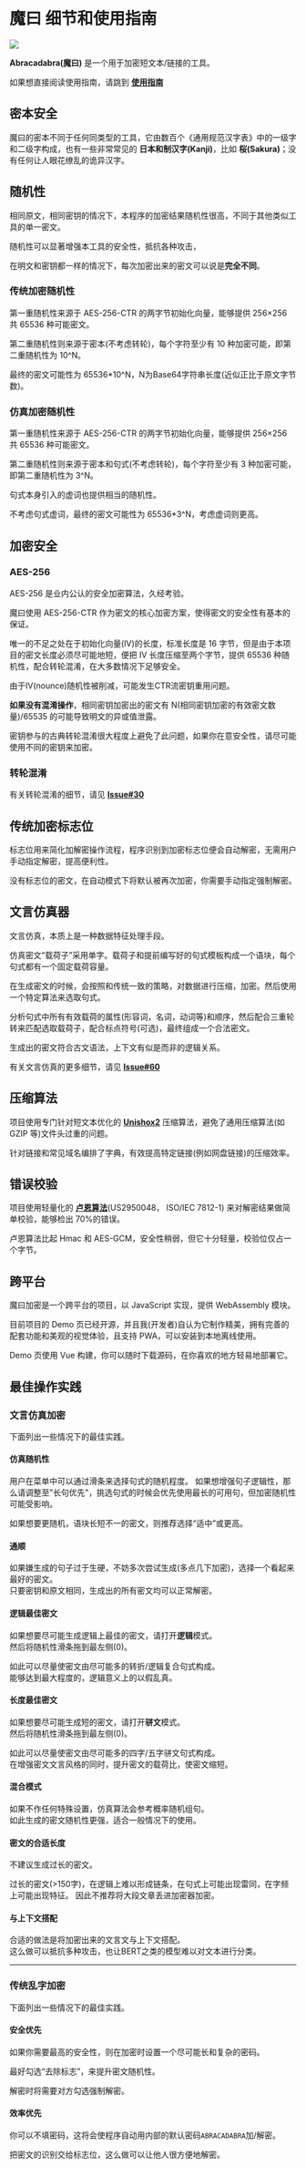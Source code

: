 # 魔曰 细节和使用指南

[<img src="https://img.shields.io/badge/license-AIPL%201.1-yellow"/>](LICENSE.md)

**Abracadabra(魔曰)** 是一个用于加密短文本/链接的工具。

如果想直接阅读使用指南，请跳到 [**使用指南**](#最佳操作实践)

## 密本安全

魔曰的密本不同于任何同类型的工具，它由数百个《通用规范汉字表》中的一级字和二级字构成，也有一些非常常见的 **日本和制汉字(Kanji)**，比如 **桜(Sakura)**；没有任何让人眼花缭乱的诡异汉字。

## 随机性

相同原文，相同密钥的情况下，本程序的加密结果随机性很高，不同于其他类似工具的单一密文。

随机性可以显著增强本工具的安全性，抵抗各种攻击，

在明文和密钥都一样的情况下，每次加密出来的密文可以说是**完全不同**。

### 传统加密随机性

第一重随机性来源于 AES-256-CTR 的两字节初始化向量，能够提供 256×256 共 65536 种可能密文。

第二重随机性则来源于密本(不考虑转轮)，每个字符至少有 10 种加密可能，即第二重随机性为 10^N。

最终的密文可能性为 65536*10^N，N为Base64字符串长度(近似正比于原文字节数)。

### 仿真加密随机性

第一重随机性来源于 AES-256-CTR 的两字节初始化向量，能够提供 256×256 共 65536 种可能密文。

第二重随机性则来源于密本和句式(不考虑转轮)，每个字符至少有 3 种加密可能，即第二重随机性为 3^N。

句式本身引入的虚词也提供相当的随机性。

不考虑句式虚词，最终的密文可能性为 65536*3^N，考虑虚词则更高。

## 加密安全

### AES-256

AES-256 是业内公认的安全加密算法，久经考验。

魔曰使用 AES-256-CTR 作为密文的核心加密方案，使得密文的安全性有基本的保证。

唯一的不足之处在于初始化向量(IV)的长度，标准长度是 16 字节，但是由于本项目的密文长度必须尽可能地短，便把 IV 长度压缩至两个字节，提供 65536 种随机性，配合转轮混淆，在大多数情况下足够安全。

由于IV(nounce)随机性被削减，可能发生CTR流密钥重用问题。

**如果没有混淆操作**，相同密钥加密出的密文有 N(相同密钥加密的有效密文数量)/65535 的可能导致明文的异或值泄露。

密钥参与的古典转轮混淆很大程度上避免了此问题，如果你在意安全性，请尽可能使用不同的密钥来加密。

### 转轮混淆

有关转轮混淆的细节，请见 [**Issue#30**](https://github.com/SheepChef/Abracadabra/issues/30)

## 传统加密标志位

标志位用来简化加解密操作流程，程序识别到加密标志位便会自动解密，无需用户手动指定解密，提高便利性。

没有标志位的密文，在自动模式下将默认被再次加密，你需要手动指定强制解密。

## 文言仿真器

文言仿真，本质上是一种数据特征处理手段。

仿真密文“载荷子”采用单字。载荷子和提前编写好的句式模板构成一个语块，每个句式都有一个固定载荷容量。

在生成密文的时候，会按照和传统一致的策略，对数据进行压缩，加密。然后使用一个特定算法来选取句式。

分析句式中所有有效载荷的属性(形容词，名词，动词等)和顺序，然后配合三重轮转来匹配选取载荷子，配合标点符号(可选)，最终组成一个合法密文。

生成出的密文符合古文语法，上下文有似是而非的逻辑关系。

有关文言仿真的更多细节，请见 [**Issue#60**](https://github.com/SheepChef/Abracadabra/issues/60)

## 压缩算法

项目使用专门针对短文本优化的 [**Unishox2**](https://github.com/siara-cc/Unishox2) 压缩算法，避免了通用压缩算法(如 GZIP 等)文件头过重的问题。

针对链接和常见域名编排了字典，有效提高特定链接(例如网盘链接)的压缩效率。

## 错误校验

项目使用轻量化的 [**卢恩算法**](https://zh.wikipedia.org/zh-cn/%E5%8D%A2%E6%81%A9%E7%AE%97%E6%B3%95)(US2950048， ISO/IEC 7812-1) 来对解密结果做简单校验，能够检出 70%的错误。

卢恩算法比起 Hmac 和 AES-GCM，安全性稍弱，但它十分轻量，校验位仅占一个字节。

## 跨平台

魔曰加密是一个跨平台的项目，以 JavaScript 实现，提供 WebAssembly 模块。

目前项目的 Demo 页已经开源，并且我(开发者)自认为它制作精美，拥有完善的配套功能和美观的视觉体验，且支持 PWA，可以安装到本地离线使用。

Demo 页使用 Vue 构建，你可以随时下载源码，在你喜欢的地方轻易地部署它。

## 最佳操作实践

### 文言仿真加密

下面列出一些情况下的最佳实践。

#### 仿真随机性

用户在菜单中可以通过滑条来选择句式的随机程度。
如果想增强句子逻辑性，那么请调整至"长句优先"，挑选句式的时候会优先使用最长的可用句，但加密随机性可能受影响。

如果想要更随机，语块长短不一的密文，则推荐选择“适中”或更高。

#### 通顺

如果嫌生成的句子过于生硬，不妨多次尝试生成(多点几下加密)，选择一个看起来最好的密文。  
只要密钥和原文相同，生成出的所有密文均可以正常解密。

#### 逻辑最佳密文

如果想要尽可能生成逻辑上最佳的密文，请打开**逻辑**模式。  
然后将随机性滑条拖到最左侧(0)。

如此可以尽量使密文由尽可能多的转折/逻辑复合句式构成。  
能够达到最大程度的，逻辑意义上的以假乱真。

#### 长度最佳密文

如果想要尽可能生成短的密文，请打开**骈文**模式。  
然后将随机性滑条拖到最左侧(0)。

如此可以尽量使密文由尽可能多的四字/五字骈文句式构成。  
在增强密文文言风格的同时，提升密文的载荷比，使密文缩短。

#### 混合模式

如果不作任何特殊设置，仿真算法会参考概率随机组句。  
如此生成的密文随机性更强，适合一般情况下的使用。

#### 密文的合适长度

不建议生成过长的密文。

过长的密文(>150字)，在逻辑上难以形成链条，在句式上可能出现雷同，在字频上可能出现特征。
因此不推荐将大段文章丢进加密器加密。

#### 与上下文搭配

合适的做法是将加密出来的文言文与上下文搭配。  
这么做可以抵抗多种攻击，也让BERT之类的模型难以对文本进行分类。

---

### 传统乱字加密

下面列出一些情况下的最佳实践。

#### 安全优先

如果你需要最高的安全性，则在加密时设置一个尽可能长和复杂的密码。

最好勾选“去除标志”，来提升密文随机性。

解密时将需要对方勾选强制解密。

#### 效率优先

你可以不填密码，这将会使程序自动用内部的默认密码`ABRACADABRA`加/解密。

把密文的识别交给标志位，这么做可以让他人很方便地解密。